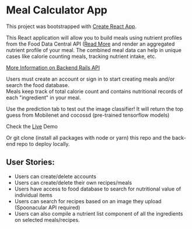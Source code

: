 # Meal Calculator App

This project was bootstrapped with [Create React App](https://github.com/facebook/create-react-app).

This React application will allow you to build meals using nutrient profiles from the Food Data Central API (<a href='https://github.com/antimonysayz/NutrientCalculator_Backend/blob/master/README.md'>Read More</a> and render an aggregated nutrient profile of your meal. The combined meal data can help in unique cases like calorie counting meals, tracking nutrient intake, etc.  

<a href='https://github.com/antimonysayz/Meal-App-Backend'>More Information on Backend Rails API</a>

Users must create an account or sign in to start creating meals and/or search the food database.  
Meals keep track of total calorie count and contains nutritional records of each "ingredient" in your meal.

Use the prediction tab to test out the image classifier! It will return the top guess from Mobilenet and cocossd (pre-trained tensorflow models)

Check the <a href="https://nutrient-react-front.herokuapp.com/">Live</a> Demo

Or git clone (install all packages with node or yarn) this repo and the back-end repo to deploy locally.

## User Stories:
- Users can create/delete accounts 
- Users can create/delete their own recipes/meals 
- Users have access to food database to search for nutritional value of individual items
- Users can search for recipes based on an image they upload (Spoonacular API required)
- Users can also compile a nutrient list component of all the ingredients on selected meals/recipes.
